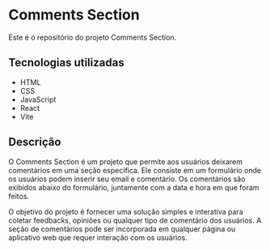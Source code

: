# Comments Section

Este é o repositório do projeto Comments Section.

## Tecnologias utilizadas

- HTML
- CSS
- JavaScript
- React
- Vite

## Descrição

O Comments Section é um projeto que permite aos usuários deixarem comentários em uma seção específica. Ele consiste em um formulário onde os usuários podem inserir seu email e comentário. Os comentários são exibidos abaixo do formulário, juntamente com a data e hora em que foram feitos.

O objetivo do projeto é fornecer uma solução simples e interativa para coletar feedbacks, opiniões ou qualquer tipo de comentário dos usuários. A seção de comentários pode ser incorporada em qualquer página ou aplicativo web que requer interação com os usuários.
